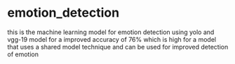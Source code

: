 # emotion_detection

this is the machine learning model for emotion detection using yolo and vgg-19 model for a improved accuracy of 76% which is high for a 
model that uses a shared model technique and can be used for improved detection of emotion
